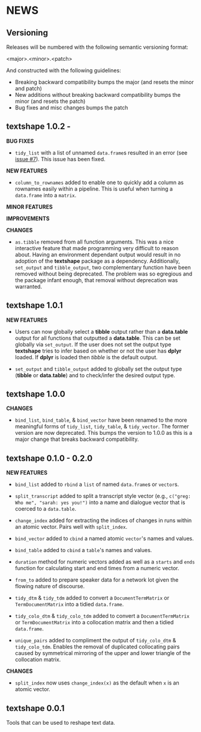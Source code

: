 NEWS
====

Versioning
----------

Releases will be numbered with the following semantic versioning format:

&lt;major&gt;.&lt;minor&gt;.&lt;patch&gt;

And constructed with the following guidelines:

* Breaking backward compatibility bumps the major (and resets the minor
  and patch)
* New additions without breaking backward compatibility bumps the minor
  (and resets the patch)
* Bug fixes and misc changes bumps the patch


textshape 1.0.2 -
----------------------------------------------------------------

**BUG FIXES**

* `tidy_list` with a list of unnamed `data.frame`s resulted in an error (see
  <a href="https://github.com/trinker/textshape/issues/7">issue #7</a>).  This issue has been fixed.

**NEW FEATURES**

* `column_to_rownames` added to enable one to quickly add a column as rownames
  easily within a pipeline.  This is useful when turning a `data.frame` into a
  `matrix`.

**MINOR FEATURES**

**IMPROVEMENTS**

**CHANGES**

* `as.tibble` removed from all function arguments.  This was a nice interactive
  feature that made programming very difficult to reason about.  Having an
  environment dependant output would result in no adoption of the **textshape**
  package as a dependency.  Additionally, `set_output` and `tibble_output`,
  two complementary function have been removed without being deprecated.  The
  problem was so egregious and the package infant enough, that removal without
  deprecation was warranted.



textshape 1.0.1
----------------------------------------------------------------


**NEW FEATURES**

* Users can now globally select a **tibble** output rather than a **data.table**
  output for all functions that outputted a **data.table**.  This can be set
  globally via `set_output`.  If the user does not set the output type
  **textshape** tries to infer based on whether or not the user has **dplyr**
  loaded.  If **dplyr** is loaded then *tibble* is the default output.

* `set_output` and `tibble_output` added to globally set the output type
  (**tibble** or **data.table**) and to check/infer the desired output type.


textshape 1.0.0
----------------------------------------------------------------

**CHANGES**

* `bind_list`, `bind_table`, & `bind_vector` have been renamed to the more
  meaningful forms of `tidy_list`, `tidy_table`, & `tidy_vector`.  The former
  version are now deprecated.  This bumps the version to 1.0.0 as this is a
  major change that breaks backward compatibility.



textshape 0.1.0 - 0.2.0
----------------------------------------------------------------

**NEW FEATURES**

* `bind_list` added to `rbind` a `list` of named `data.frame`s or `vector`s.

* `split_transcript` added to split a transcript style vector (e.g.,
  `c("greg: Who me", "sarah: yes you!")` into a name and dialogue vector that is
  coerced to a `data.table`.

* `change_index` added  for extracting the indices of changes in runs within an
  atomic vector.  Pairs well with `split_index`.

* `bind_vector` added to `cbind` a named atomic `vector`'s names and values.

* `bind_table` added to `cbind` a `table`'s names and values.

* `duration` method for numeric vectors added as well as a `starts` and `ends`
  function for calculating start and end times from a numeric vector.

* `from_to` added to prepare speaker data for a network lot given the flowing
  nature of discourse.

* `tidy_dtm` & `tidy_tdm` added to convert a `DocumentTermMatrix`
  or `TermDocumentMatrix` into a tidied `data.frame`.

* `tidy_colo_dtm` & `tidy_colo_tdm` added to convert a `DocumentTermMatrix`
  or `TermDocumentMatrix` into a collocation matrix and then a tidied `data.frame`.

* `unique_pairs` added to compliment the output of `tidy_colo_dtm` &
  `tidy_colo_tdm`.  Enables the removal of duplicated collocating pairs caused
  by symmetrical mirroring of the upper and lower triangle of the collocation
  matrix.

**CHANGES**

* `split_index` now uses `change_index(x)` as the default when `x` is an atomic
  vector.


textshape 0.0.1
----------------------------------------------------------------

Tools that can be used to reshape text data.